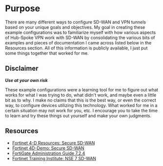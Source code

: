 # Purpose

There are many different ways to configure SD-WAN and VPN tunnels based on your unique goals and objectives. My goal in creating these example configurations was to familiarize myself with how various aspects of Hub-Spoke VPN work with SD-WAN by consolidating the various bits of examples and pieces of documentation I came across listed below in the Resources section. All of this information is publicly available, I just put some things together that worked for me.

## Disclaimer

__*Use at your own risk*__

These example configurations were a learning tool for me to figure out what works for what I was trying to do, what didn't work, and maybe even a little bit as to why. I make no claims that this is the best way, or even the correct way, to configure devices utilizing this technology. What worked for me in a certain situation may not work for you, etc. I encourage you to take the time to learn and try these things out yourself and make your own judgments.

## Resources

* [Fortinet 4-D Resources: Secure SD-WAN](https://docs.fortinet.com/4d-resources/SD-WAN)
* [Fortinet 4D-Demo: Secure SD-WAN](https://github.com/fortinet/4D-Demo/tree/main/4D-SDWAN)
* [FortiGate Administration Guide 7.2.4](https://docs.fortinet.com/document/fortigate/7.2.4/administration-guide/954635/getting-started)
* [Fortinet Training Institute: NSE 7 SD-WAN](https://training.fortinet.com/local/staticpage/view.php?page=library_sd-wan)
